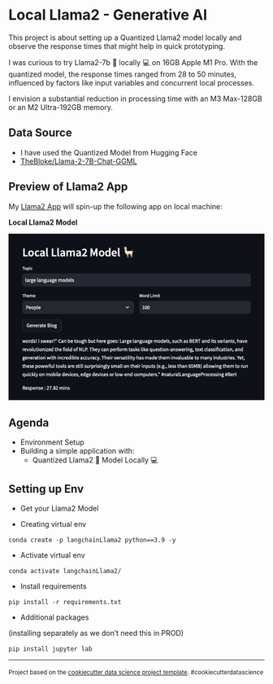 Local Llama2 - Generative AI
==============================

This project is about setting up a Quantized Llama2 model locally and observe the response times that might help in quick prototyping.

I was curious to try Llama2-7b 🦙 locally 💻 on 16GB Apple M1 Pro. With the quantized model, the response times ranged from 28 to 50 minutes, influenced by factors like input variables and concurrent local processes.

I envision a substantial reduction in processing time with an M3 Max-128GB or an M2 Ultra-192GB memory.


## Data Source

- I have used the Quantized Model from Hugging Face
- [TheBloke/Llama-2-7B-Chat-GGML](https://huggingface.co/TheBloke/Llama-2-7B-Chat-GGML)


## Preview of Llama2 App

My [Llama2 App]() will spin-up the following app on local machine:

**Local Llama2 Model**

<img src='imgs/img1.png'></img>


## Agenda

- Environment Setup
- Building a simple application with:
    - Quantized Llama2 🦙 Model Locally 💻

## Setting up Env

- Get your Llama2 Model

- Creating virtual env
```
conda create -p langchainLlama2 python==3.9 -y
```

- Activate virtual env
```
conda activate langchainLlama2/
```

- Install requirements
```
pip install -r requirements.txt
```

- Additional packages

(installing separately as we don’t need this in PROD)
```
pip install jupyter lab  
```








--------

<p><small>Project based on the <a target="_blank" href="https://drivendata.github.io/cookiecutter-data-science/">cookiecutter data science project template</a>. #cookiecutterdatascience</small></p>
